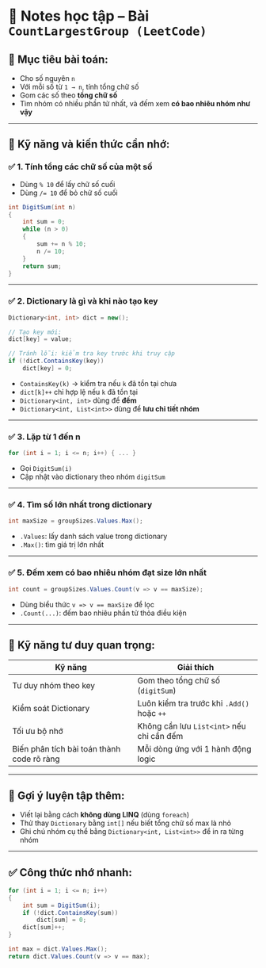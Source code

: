 
# 🧠 Notes học tập – Bài `CountLargestGroup (LeetCode)`

## 🎯 Mục tiêu bài toán:
- Cho số nguyên `n`
- Với mỗi số từ `1 → n`, tính tổng chữ số
- Gom các số theo **tổng chữ số**
- Tìm nhóm có nhiều phần tử nhất, và đếm xem **có bao nhiêu nhóm như vậy**

---

## 🔧 Kỹ năng và kiến thức cần nhớ:

### ✅ 1. **Tính tổng các chữ số của một số**
- Dùng `% 10` để lấy chữ số cuối
- Dùng `/= 10` để bỏ chữ số cuối

```csharp
int DigitSum(int n)
{
    int sum = 0;
    while (n > 0)
    {
        sum += n % 10;
        n /= 10;
    }
    return sum;
}
```

---

### ✅ 2. **Dictionary là gì và khi nào tạo key**

```csharp
Dictionary<int, int> dict = new();

// Tạo key mới:
dict[key] = value;

// Tránh lỗi: kiểm tra key trước khi truy cập
if (!dict.ContainsKey(key))
    dict[key] = 0;
```

- `ContainsKey(k)` → kiểm tra nếu `k` đã tồn tại chưa
- `dict[k]++` chỉ hợp lệ nếu `k` đã tồn tại
- `Dictionary<int, int>` dùng để **đếm**
- `Dictionary<int, List<int>>` dùng để **lưu chi tiết nhóm**

---

### ✅ 3. **Lặp từ 1 đến n**

```csharp
for (int i = 1; i <= n; i++) { ... }
```

- Gọi `DigitSum(i)`
- Cập nhật vào dictionary theo nhóm `digitSum`

---

### ✅ 4. **Tìm số lớn nhất trong dictionary**

```csharp
int maxSize = groupSizes.Values.Max();
```

- `.Values`: lấy danh sách value trong dictionary
- `.Max()`: tìm giá trị lớn nhất

---

### ✅ 5. **Đếm xem có bao nhiêu nhóm đạt size lớn nhất**

```csharp
int count = groupSizes.Values.Count(v => v == maxSize);
```

- Dùng biểu thức `v => v == maxSize` để lọc
- `.Count(...)`: đếm bao nhiêu phần tử thỏa điều kiện

---

## 🧠 Kỹ năng tư duy quan trọng:

| Kỹ năng | Giải thích |
|--------|-------------|
| Tư duy nhóm theo key | Gom theo tổng chữ số (`digitSum`) |
| Kiểm soát Dictionary | Luôn kiểm tra trước khi `.Add()` hoặc `++` |
| Tối ưu bộ nhớ | Không cần lưu `List<int>` nếu chỉ cần đếm |
| Biến phân tích bài toán thành code rõ ràng | Mỗi dòng ứng với 1 hành động logic |

---

## 🔁 Gợi ý luyện tập thêm:

- Viết lại bằng cách **không dùng LINQ** (dùng `foreach`)
- Thử thay `Dictionary` bằng `int[]` nếu biết tổng chữ số max là nhỏ
- Ghi chú nhóm cụ thể bằng `Dictionary<int, List<int>>` để in ra từng nhóm

---

## ✅ Công thức nhớ nhanh:

```csharp
for (int i = 1; i <= n; i++)
{
    int sum = DigitSum(i);
    if (!dict.ContainsKey(sum))
        dict[sum] = 0;
    dict[sum]++;
}

int max = dict.Values.Max();
return dict.Values.Count(v => v == max);
```
